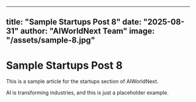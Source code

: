 
---
title: "Sample Startups Post 8"
date: "2025-08-31"
author: "AIWorldNext Team"
image: "/assets/sample-8.jpg"
---

# Sample Startups Post 8

This is a sample article for the startups section of AIWorldNext.

AI is transforming industries, and this is just a placeholder example.
